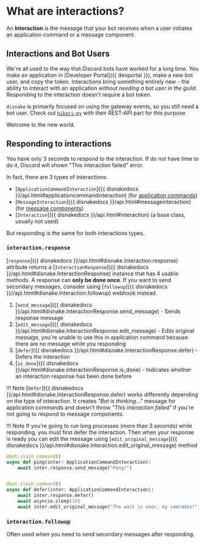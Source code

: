 # What are interactions?

An **Interaction** is the message that your bot receives when a user initiates an application command or a message
component.

## Interactions and Bot Users

We're all used to the way that Discord bots have worked for a long time. You make an application in [Developer
Portal]({{ devportal }}), make a new bot user, and copy the token. Interactions bring something entirely new - the
ability to interact with an application _without needing a bot user in the guild_. Responding to the interaction doesn't
require a bot token.

`disnake` is primarily focused on using the gateway events, so you still need a bot user. Check out
[`hikari-py`](https://github.com/hikari-py/hikari) with their REST-API part for this purpose.

Welcome to the new world.

## Responding to interactions

You have only 3 seconds to respond to the interaction. If do not have time to do it, Discord will shown "This
interaction failed" error.

In fact, there are 3 types of interactions:

-   [`ApplicationCommandInteraction`]({{ disnakedocs }}/api.html#applicationcommandinteraction) (for
    [application commands](./202-application-commands))
-   [`MessageInteraction`]({{ disnakedocs }}/api.html#messageinteraction) (for
    [message components](./203-message-components))
-   [`Interaction`]({{ disnakedocs }}/api.html#interaction) (a base class, usually not used)

But responding is the same for both interactions types.

### `interaction.response`

[`response`]({{ disnakedocs }}/api.html#disnake.Interaction.response) attribute returns a
[`InteractionResponse`]({{ disnakedocs }}/api.html#disnake.InteractionResponse) instance that has 4 usable methods. A
response can **only be done once**. If you want to send secondary messages, consider using
[`followup`]({{ disnakedocs }}//api.html#disnake.Interaction.followup) webhook instead.

1. [`send_message`]({{ disnakedocs }}/api.html#disnake.InteractionResponse.send_message) - Sends response message
2. [`edit_message`]({{ disnakedocs }}/api.html#disnake.InteractionResponse.edit_message) - Edits original message,
   you're unable to use this in application command because there are no message while you responding
3. [`defer`]({{ disnakedocs }}/api.html#disnake.InteractionResponse.defer) - Defers the interaction
4. [`is_done`]({{ disnakedocs }}/api.html#disnake.InteractionResponse.is_done) - Indicates whether an interaction
   response has been done before

<!-- prettier-ignore -->
!!! Note
    [`defer`]({{ disnakedocs }}/api.html#disnake.InteractionResponse.defer) works differently depending on the type of interaction.
    It creates *"Bot is thinking..."* message for application commands and
    doesn't throw *"This interaction failed"* if you're not going to respond to message components.

<!-- prettier-ignore -->
!!! Note
    If you're going to run long processes (more than 3 seconds) while responding, you must first defer the interaction.
    Then when your response is ready you can edit the message using [`edit_original_message`]({{ disnakedocs }}/api.html#disnake.Interaction.edit_original_message) method

```python title="example.py"
@bot.slash_command()
async def ping(inter: ApplicationCommandInteraction):
    await inter.response.send_message("Pong!")


@bot.slash_command()
async def defer(inter: ApplicationCommandInteraction):
    await inter.response.defer()
    await asyncio.sleep(10)
    await inter.edit_original_message("The wait is over, my comrades!")
```

### `interaction.followup`

Often used when you need to send secondary messages after responding.
